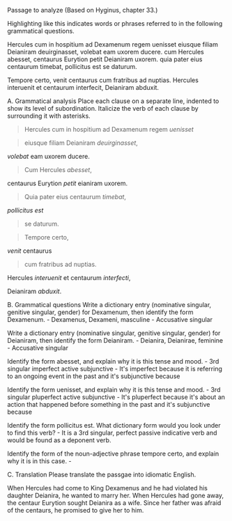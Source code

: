 Passage to analyze
(Based on Hyginus, chapter 33.)

Highlighting like this indicates words or phrases referred to in the following grammatical questions.

Hercules cum in hospitium ad Dexamenum regem uenisset eiusque filiam Deianiram deuirginasset, 
volebat eam uxorem ducere. cum Hercules abesset, centaurus Eurytion petit Deianiram uxorem. 
quia pater eius centaurum timebat, pollicitus est se daturum.

Tempore certo, venit centaurus cum fratribus ad nuptias. Hercules interuenit et centaurum interfecit, Deianiram abduxit.

A. Grammatical analysis
Place each clause on a separate line, indented to show its level of subordination. 
Italicize the verb of each clause by surrounding it with asterisks. 

>Hercules cum in hospitium ad Dexamenum regem *uenisset* 

>eiusque filiam Deianiram *deuirginasset*,

*volebat* eam uxorem ducere.

>Cum Hercules *abesset*,

centaurus Eurytion *petit* eianiram uxorem.

>Quia pater eius centaurum *timebat*, 

*pollicitus est* 

>se daturum.

>Tempore certo, 

*venit* centaurus 

>cum fratribus ad nuptias. 

Hercules *interuenit* et centaurum *interfecti*, 

Deianiram *abduxit*. 

B. Grammatical questions
Write a dictionary entry (nominative singular, genitive singular, gender) for Dexamenum, then identify the form Dexamenum. - Dexamenus, Dexameni, masculine - Accusative singular

Write a dictionary entry (nominative singular, genitive singular, gender) for Deianiram, then identify the form Deianiram. - Deianira, Deianirae, feminine - Accusative singular

Identify the form abesset, and explain why it is this tense and mood. - 3rd singular imperfect  active subjunctive - It's imperfect because it is referring to an ongoing event in the past and it's subjunctive because 

Identify the form uenisset, and explain why it is this tense and mood. - 3rd singular pluperfect  active subjunctive - It's pluperfect because it's about an action that happened before something in the past and it's subjunctive because 

Identify the form pollicitus est. What dictionary form would you look under to find this verb? - It is a 3rd singular, perfect passive indicative verb and would be found as a deponent verb.

Identify the form of the noun-adjective phrase tempore certo, and explain why it is in this case. - 

C. Translation
Please translate the passgae into idiomatic English.

When Hercules had come to King Dexamenus and he had violated his daughter Deianira, he wanted to marry her. When Hercules had gone away, the centaur Eurytion sought Deianira as a wife. Since her father was afraid of the centaurs, he promised to give her to him. 
